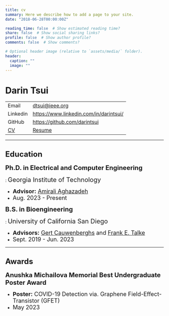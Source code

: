 ```yaml
---
title: cv
summary: Here we describe how to add a page to your site.
date: "2018-06-28T00:00:00Z"

reading_time: false  # Show estimated reading time?
share: false  # Show social sharing links?
profile: false  # Show author profile?
comments: false  # Show comments?

# Optional header image (relative to `assets/media/` folder).
header:
  caption: ""
  image: ""
---
```


Darin Tsui
============

|                       |                                |
|-----------------------|--------------------------------|
| Email           | dtsui@ieee.org             |
| Linkedin          | https://www.linkedin.com/in/darintsui/                |
| GitHub             | https://github.com/darintsui              |
| [CV](../uploads/DarinTsui_CV.pdf)             | [Resume](../uploads/DarinTsui_Resume.pdf)              |
-------------------     ----------------------------

## <span style="font-size:24px;">Education</span>

<span style="font-size:20px;"><strong>Ph.D. in Electrical and Computer Engineering</strong> </span>

: <span style="font-size:20px;">Georgia Institute of Technology </span>
  - <span style="font-size:18px;"><strong>Advisor:</strong> [Amirali Aghazadeh](https://amirmohan.github.io/)</span>
  - <span style="font-size:18px;">Aug. 2023 - Present </span>

<span style="font-size:20px;"><strong>B.S. in Bioengineering</strong> </span>

: <span style="font-size:20px;">University of California San Diego </span>
  - <span style="font-size:18px;"><strong>Advisors:</strong> [Gert Cauwenberghs](https://isn.ucsd.edu/index.php) and [Frank E. Talke](https://www.talkelab.ucsd.edu/)</span>
  - <span style="font-size:18px;">Sept. 2019 - Jun. 2023 </span>

-------------------     ----------------------------

## <span style="font-size:24px;">Awards</span>

<span style="font-size:20px;"><strong>Anushka Michailova Memorial Best Undergraduate Poster Award</strong> </span>
- <span style="font-size:18px;"><strong>Poster:</strong> COVID-19 Detection via. Graphene Field-Effect-Transistor (GFET) </span>
- <span style="font-size:18px;">May 2023</span>
